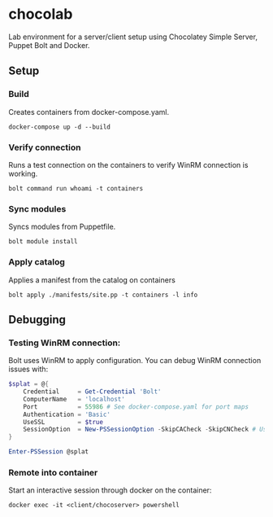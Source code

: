 # chocolab
Lab environment for a server/client setup using Chocolatey Simple Server, Puppet Bolt and Docker.

## Setup

### Build
Creates containers from docker-compose.yaml.
```
docker-compose up -d --build
```

### Verify connection
Runs a test connection on the containers to verify WinRM connection is working.
```
bolt command run whoami -t containers
```

### Sync modules
Syncs modules from Puppetfile.
```
bolt module install
```

### Apply catalog
Applies a manifest from the catalog on containers
```
bolt apply ./manifests/site.pp -t containers -l info
```

## Debugging

### Testing WinRM connection:
Bolt uses WinRM to apply configuration. You can debug WinRM connection issues with:

```powershell
$splat = @{
    Credential     = Get-Credential 'Bolt'
    ComputerName   = 'localhost'
    Port           = 55986 # See docker-compose.yaml for port maps
    Authentication = 'Basic'
    UseSSL         = $true
    SessionOption  = New-PSSessionOption -SkipCACheck -SkipCNCheck # Using self-signed cert for WinRM connection
}

Enter-PSSession @splat
```

### Remote into container
Start an interactive session through docker on the container:

```
docker exec -it <client/chocoserver> powershell
```

